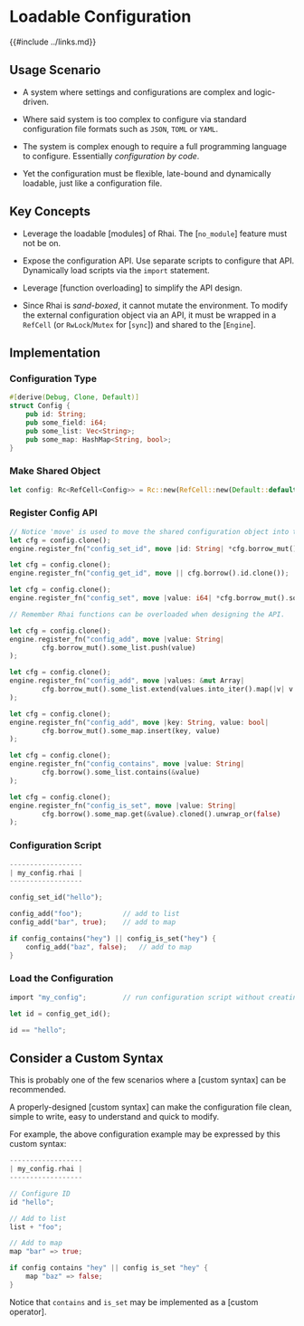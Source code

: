 Loadable Configuration
======================

{{#include ../links.md}}


Usage Scenario
--------------

* A system where settings and configurations are complex and logic-driven.

* Where said system is too complex to configure via standard configuration file formats such as `JSON`, `TOML` or `YAML`.

* The system is complex enough to require a full programming language to configure. Essentially _configuration by code_.

* Yet the configuration must be flexible, late-bound and dynamically loadable, just like a configuration file.


Key Concepts
------------

* Leverage the loadable [modules] of Rhai.  The [`no_module`] feature must not be on.

* Expose the configuration API.  Use separate scripts to configure that API.  Dynamically load scripts via the `import` statement.

* Leverage [function overloading] to simplify the API design.

* Since Rhai is _sand-boxed_, it cannot mutate the environment.  To modify the external configuration object via an API, it must be wrapped in a `RefCell` (or `RwLock`/`Mutex` for [`sync`]) and shared to the [`Engine`].


Implementation
--------------

### Configuration Type

```rust
#[derive(Debug, Clone, Default)]
struct Config {
    pub id: String;
    pub some_field: i64;
    pub some_list: Vec<String>;
    pub some_map: HashMap<String, bool>;
}
```

### Make Shared Object

```rust
let config: Rc<RefCell<Config>> = Rc::new(RefCell::new(Default::default()));
```

### Register Config API

```rust
// Notice 'move' is used to move the shared configuration object into the closure.
let cfg = config.clone();
engine.register_fn("config_set_id", move |id: String| *cfg.borrow_mut().id = id);

let cfg = config.clone();
engine.register_fn("config_get_id", move || cfg.borrow().id.clone());

let cfg = config.clone();
engine.register_fn("config_set", move |value: i64| *cfg.borrow_mut().some_field = value);

// Remember Rhai functions can be overloaded when designing the API.

let cfg = config.clone();
engine.register_fn("config_add", move |value: String|
        cfg.borrow_mut().some_list.push(value)
);

let cfg = config.clone();
engine.register_fn("config_add", move |values: &mut Array|
        cfg.borrow_mut().some_list.extend(values.into_iter().map(|v| v.to_string()))
);

let cfg = config.clone();
engine.register_fn("config_add", move |key: String, value: bool|
        cfg.borrow_mut().some_map.insert(key, value)
);

let cfg = config.clone();
engine.register_fn("config_contains", move |value: String|
        cfg.borrow().some_list.contains(&value)
);

let cfg = config.clone();
engine.register_fn("config_is_set", move |value: String|
        cfg.borrow().some_map.get(&value).cloned().unwrap_or(false)
);
```

### Configuration Script

```rust
------------------
| my_config.rhai |
------------------

config_set_id("hello");

config_add("foo");          // add to list
config_add("bar", true);    // add to map

if config_contains("hey") || config_is_set("hey") {
    config_add("baz", false);   // add to map
}
```

### Load the Configuration

```rust
import "my_config";         // run configuration script without creating a module

let id = config_get_id();

id == "hello";
```


Consider a Custom Syntax
------------------------

This is probably one of the few scenarios where a [custom syntax] can be recommended.

A properly-designed [custom syntax] can make the configuration file clean, simple to write,
easy to understand and quick to modify.

For example, the above configuration example may be expressed by this custom syntax:

```rust
------------------
| my_config.rhai |
------------------

// Configure ID
id "hello";

// Add to list
list + "foo";

// Add to map
map "bar" => true;

if config contains "hey" || config is_set "hey" {
    map "baz" => false;
}
```

Notice that `contains` and `is_set` may be implemented as a [custom operator].
